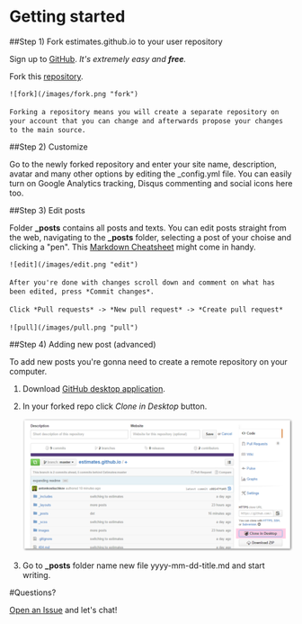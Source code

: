 Getting started
=======

##Step 1) Fork estimates.github.io to your user repository

Sign up to [GitHub](https://github.com/). _It's extremely easy and **free**._

Fork this [repository](https://github.com/Estimates/estimates.github.io).
  
    ![fork](/images/fork.png "fork")

    Forking a repository means you will create a separate repository on your account that you can change and afterwards propose your changes to the main source.

##Step 2) Customize

Go to the newly forked repository and enter your site name, description, avatar and many other options by editing the _config.yml file. You can easily turn on Google Analytics tracking, Disqus commenting and social icons here too.

##Step 3) Edit posts

Folder **_posts** contains all posts and texts. You can edit posts straight from the web, navigating to the **_posts** folder, selecting a post of your choise and clicking a "pen". This [Markdown Cheatsheet](http://www.jekyllnow.com/Markdown-Style-Guide/) might come in handy.
  
    ![edit](/images/edit.png "edit")

    After you're done with changes scroll down and comment on what has been edited, press *Commit changes*. 

    Click *Pull requests* -> *New pull request* -> *Create pull request*
  
    ![pull](/images/pull.png "pull")

##Step 4) Adding new post (advanced)

To add new posts you're gonna need to create a remote repository on your computer.
1) Download [GitHub desktop application](https://windows.github.com/).
2) In your forked repo click *Clone in Desktop* button.
  
    ![clone](/images/clone.png "clone")
3) Go to **_posts** folder name new file yyyy-mm-dd-title.md and start writing.


#Questions?

[Open an Issue](https://github.com/Estimates/estimates.github.io/issues/new) and let's chat!
